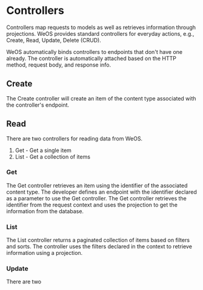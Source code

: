 # Controllers
Controllers map requests to models as well as retrieves information through projections. WeOS provides standard
controllers for everyday actions, e.g., Create, Read, Update, Delete (CRUD).

WeOS automatically binds controllers to endpoints that don't have one already. The controller is automatically attached
based on the HTTP method, request body, and response info.

## Create
The Create controller will create an item of the content type associated with the controller's endpoint.

## Read
There are two controllers for reading data from WeOS.
1. Get - Get a single item
2. List - Get a collection of items

### Get
The Get controller retrieves an item using the identifier of the associated content type. The developer defines an
endpoint with the identifier declared as a parameter to use the Get controller. The Get controller retrieves the
identifier from the request context and uses the projection to get the information from the database.

### List
The List controller returns a paginated collection of items based on filters and sorts. The controller uses the filters
declared in the context to retrieve information using a projection.

### Update
There are two